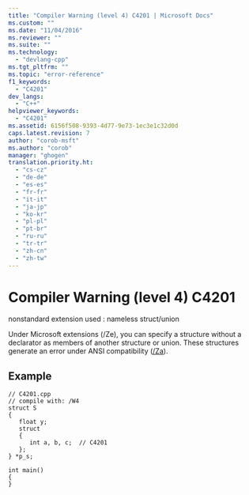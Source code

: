 ```yaml
---
title: "Compiler Warning (level 4) C4201 | Microsoft Docs"
ms.custom: ""
ms.date: "11/04/2016"
ms.reviewer: ""
ms.suite: ""
ms.technology: 
  - "devlang-cpp"
ms.tgt_pltfrm: ""
ms.topic: "error-reference"
f1_keywords: 
  - "C4201"
dev_langs: 
  - "C++"
helpviewer_keywords: 
  - "C4201"
ms.assetid: 6156f508-9393-4d77-9e73-1ec3e1c32d0d
caps.latest.revision: 7
author: "corob-msft"
ms.author: "corob"
manager: "ghogen"
translation.priority.ht: 
  - "cs-cz"
  - "de-de"
  - "es-es"
  - "fr-fr"
  - "it-it"
  - "ja-jp"
  - "ko-kr"
  - "pl-pl"
  - "pt-br"
  - "ru-ru"
  - "tr-tr"
  - "zh-cn"
  - "zh-tw"
---
```

# Compiler Warning (level 4) C4201
nonstandard extension used : nameless struct/union  
  
 Under Microsoft extensions (/Ze), you can specify a structure without a declarator as members of another structure or union. These structures generate an error under ANSI compatibility ([/Za](../../build/reference/za-ze-disable-language-extensions.md)).  
  
## Example  
  
```  
// C4201.cpp  
// compile with: /W4  
struct S  
{  
   float y;  
   struct  
   {  
      int a, b, c;  // C4201  
   };  
} *p_s;  
  
int main()  
{  
}  
```